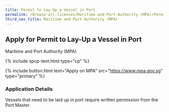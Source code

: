 ```yaml
---
title: Permit to Lay-Up a Vessel in Port
permalink: /browse-all-licences/Maritime-and-Port-Authority-(MPA)/Permit-to-Lay-Up-a-Vessel-in-Port
third_nav_title: Maritime and Port Authority (MPA)
---
```


## Apply for Permit to Lay-Up a Vessel in Port

Maritime and Port Authority (MPA)

{% include spcp-text.html type="cp" %}

{% include button.html text="Apply on MPA" src="https://www.mpa.gov.sg" type="primary" %}

<H3>Application Details</H3>

<p>Vessels that need to be laid up in port require written permission from the Port Master.</p>

